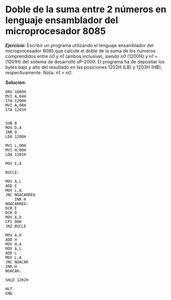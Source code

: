 # Doble de la suma entre 2 números en lenguaje ensamblador del microprocesador 8085

_**Ejercicio:**_ Escribir un programa utilizando el lenguaje ensamblador del microprocesador 8085 que calcule el doble de la suma de los números comprendidos entre _n0_ y _n1_ (ambos inclusive), siendo _n0_ (1200H) y _n1_ = (1201H) del sistema de desarrollo uP-2000. El programa ha de depositar los bytes bajo y alto del resultado en las posiciones 1202H (LB) y 1203H (HB), respectivamente. Nota: _n1 > n0_.


_**Solución:**_



```
ORG 1000H 
MVI A,04H 	
STA 1200H 	
MVI A,08H 	
STA 1201H 	


SUB B	
MOV D,A
INR D
LDA 1200H

MVI L,00H
MVI H,00H
LDA 1201H

MOV E,A

BUCLE:

MOV A,L
ADD E
MOV L,A
JNC NOACARREO
	INR H
NOACARREO:
DCR E
DCR D
MOV A,D
CPI 00H
JNZ BUCLE 

MOV A,H
ADD H
MOV H,A
MOV A,L
ADD L
MOV L,A
JNC NOACAR
INR H
NOACAR:

SHLD 1202H

HLT 
END

```